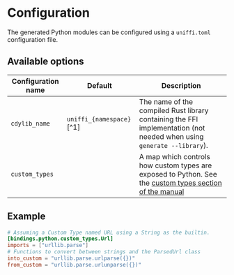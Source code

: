 # Configuration

The generated Python modules can be configured using a `uniffi.toml` configuration file.

## Available options

| Configuration name | Default  | Description |
| ------------------ | -------  |------------ |
| `cdylib_name`      | `uniffi_{namespace}`[^1] | The name of the compiled Rust library containing the FFI implementation (not needed when using `generate --library`). |
| `custom_types`      | | A map which controls how custom types are exposed to Python. See the [custom types section of the manual](../udl/custom_types#custom-types-in-the-bindings-code)|


## Example

```toml
# Assuming a Custom Type named URL using a String as the builtin.
[bindings.python.custom_types.Url]
imports = ["urllib.parse"]
# Functions to convert between strings and the ParsedUrl class
into_custom = "urllib.parse.urlparse({})"
from_custom = "urllib.parse.urlunparse({})"
```
